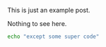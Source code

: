 <!-- layout: post -->
<!-- title: Example Entry 6 -->
<!-- tags: example, post -->
<!-- timestamp: 1626267069 -->
<!-- slug: example-6 -->
<!-- lead: this is the 6th random lead -->

This is just an example post.

Nothing to see here.

```bash
echo "except some super code"
```
